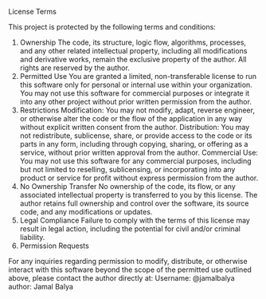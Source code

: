 License Terms

This project is protected by the following terms and conditions:
1. Ownership
The code, its structure, logic flow, algorithms, processes, and any other related intellectual property, including all modifications and derivative works, remain the exclusive property of the author. All rights are reserved by the author.
2. Permitted Use
You are granted a limited, non-transferable license to run this software only for personal or internal use within your organization. You may not use this software for commercial purposes or integrate it into any other project without prior written permission from the author.
3. Restrictions
    Modification: You may not modify, adapt, reverse engineer, or otherwise alter the code or the flow of the application in any way without explicit written consent from the author.
    Distribution: You may not redistribute, sublicense, share, or provide access to the code or its parts in any form, including through copying, sharing, or offering as a service, without prior written approval from the author.
    Commercial Use: You may not use this software for any commercial purposes, including but not limited to reselling, sublicensing, or incorporating into any product or service for profit without express permission from the author.
4. No Ownership Transfer
No ownership of the code, its flow, or any associated intellectual property is transferred to you by this license. The author retains full ownership and control over the software, its source code, and any modifications or updates.
5. Legal Compliance
Failure to comply with the terms of this license may result in legal action, including the potential for civil and/or criminal liability.
6. Permission Requests

For any inquiries regarding permission to modify, distribute, or otherwise interact with this software beyond the scope of the permitted use outlined above, please contact the author directly at:
Username: @jamalbalya
author: Jamal Balya